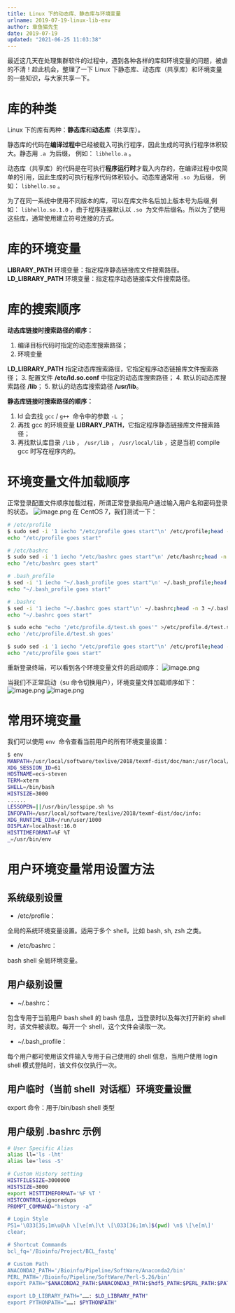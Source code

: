 ```yaml
---
title: Linux 下的动态库、静态库与环境变量
urlname: 2019-07-19-linux-lib-env
author: 章鱼猫先生
date: 2019-07-19
updated: "2021-06-25 11:03:38"
---
```


最近这几天在处理集群软件的过程中，遇到各种各样的库和环境变量的问题，被虐的不清！趁此机会，整理了一下 Linux 下静态库、动态库（共享库）和环境变量的一些知识，与大家共享一下。

# 库的种类

Linux 下的库有两种：**静态库**和**动态库**（共享库）。

静态库的代码在**编译过程中**已经被载入可执行程序，因此生成的可执行程序体积较大。静态用 `.a`  为后缀， 例如： `libhello.a` 。

动态库（共享库）的代码是在可执行**程序运行时**才载入内存的，在编译过程中仅简单的引用，因此生成的可执行程序代码体积较小。动态库通常用 `.so`  为后缀， 例如： `libhello.so` 。

为了在同一系统中使用不同版本的库，可以在库文件名后加上版本号为后缀,例如： `libhello.so.1.0` ，由于程序连接默认以 `.so`  为文件后缀名。所以为了使用这些库，通常使用建立符号连接的方式。

# 库的环境变量

**LIBRARY_PATH**
环境变量：指定程序静态链接库文件搜索路径。
**LD_LIBRARY_PATH**
环境变量：指定程序动态链接库文件搜索路径。

# 库的搜索顺序

**动态库链接时搜索路径的顺序：**

1.  编译目标代码时指定的动态库搜索路径；
2.  环境变量

**LD_LIBRARY_PATH** 指定动态库搜索路径，它指定程序动态链接库文件搜索路径；
3\. 配置文件
**/etc/ld.so.conf** 中指定的动态库搜索路径；
4\. 默认的动态库搜索路径
**/lib**；
5\. 默认的动态库搜索路径
**/usr/lib**。

**静态库链接时搜索路径的顺序：**

1.  ld 会去找 `gcc` / `g++`  命令中的参数 `-L` ；
2.  再找 gcc 的环境变量 **LIBRARY_PATH**，它指定程序静态链接库文件搜索路径；
3.  再找默认库目录 `/lib` ， `/usr/lib` ， `/usr/local/lib` ，这是当初 compile gcc 时写在程序内的。

# 环境变量文件加载顺序

正常登录配置文件顺序加载过程，所谓正常登录指用户通过输入用户名和密码登录的状态。
![image.png](https://shub-1251708715.cos.ap-guangzhou.myqcloud.com/elog-cookbook-img/FptKcws_nVYWLZzaExTtEwHh2ErM.png)
在 CentOS 7，我们测试一下：

```bash
# /etc/profile
$ sudo sed -i '1 iecho "/etc/profile goes start"\n' /etc/profile;head -n 3 /etc/profile
echo "/etc/profile goes start"

# /etc/bashrc
$ sudo sed -i '1 iecho "/etc/bashrc goes start"\n' /etc/bashrc;head -n 3 /etc/bashrc
echo "/etc/bashrc goes start"

# .bash_profile
$ sed -i '1 iecho "~/.bash_profile goes start"\n' ~/.bash_profile;head -n 3 ~/.bash_profile
echo "~/.bash_profile goes start"

# .bashrc
$ sed -i '1 iecho "~/.bashrc goes start"\n' ~/.bashrc;head -n 3 ~/.bashrc
echo "~/.bashrc goes start"

$ sudo echo "echo '/etc/profile.d/test.sh goes'" >/etc/profile.d/test.sh;cat /etc/profile.d/test.sh
echo '/etc/profile.d/test.sh goes'

$ sudo sed -i '1 iecho "/etc/profile goes start"\n' /etc/profile;head -n 3 /etc/profile
echo "/etc/profile goes start"
```

重新登录终端，可以看到各个环境变量文件的启动顺序：
![image.png](https://shub-1251708715.cos.ap-guangzhou.myqcloud.com/elog-cookbook-img/FjfxnRc511xnemv-cNNPqrgYnswQ.png)

当我们不正常启动（su 命令切换用户），环境变量文件加载顺序如下：
![image.png](https://shub-1251708715.cos.ap-guangzhou.myqcloud.com/elog-cookbook-img/FrboYfll_7NrzHqTK7q0NHc1Ul0Q.png)
![image.png](https://shub-1251708715.cos.ap-guangzhou.myqcloud.com/elog-cookbook-img/Fr52DR5Y6x87q6dltzXuIzQQf09-.png)

# 常用环境变量

我们可以使用 `env`  命令查看当前用户的所有环境变量设置：

```bash
$ env
MANPATH=/usr/local/software/texlive/2018/texmf-dist/doc/man:/usr/local/auto-devops/ansible/docs/man:
XDG_SESSION_ID=61
HOSTNAME=ecs-steven
TERM=xterm
SHELL=/bin/bash
HISTSIZE=3000
......
LESSOPEN=||/usr/bin/lesspipe.sh %s
INFOPATH=/usr/local/software/texlive/2018/texmf-dist/doc/info:
XDG_RUNTIME_DIR=/run/user/1000
DISPLAY=localhost:16.0
HISTTIMEFORMAT=%F %T
_=/usr/bin/env
```

# **用户环境变量常用设置方法**

## 系统级别设置

- /etc/profile：

全局的系统环境变量设置。适用于多个 shell，比如 bash, sh, zsh 之类。

- /etc/bashrc：

bash shell 全局环境变量。

## 用户级别设置

- \~/.bashrc：

包含专用于当前用户 bash
shell 的 bash 信息，当登录时以及每次打开新的 shell
时，该文件被读取。每开一个 shell，这个文件会读取一次。

- \~/.bash_profile：

每个用户都可使用该文件输入专用于自己使用的 shell 信息，当用户使用 login
shell 模式登陆时，该文件仅仅执行一次。

## **用户临时（当前 shell  对话框）环境变量设置**

export
命令：用于/bin/bash shell 类型

## 用户级别 .bashrc 示例

```bash
# User Specific Alias
alias ll='ls -lht'
alias le='less -S'

# Custom History setting
HISTFILESIZE=3000000
HISTSIZE=3000
export HISTTIMEFORMAT='%F %T '
HISTCONTROL=ignoredups
PROMPT_COMMAND="history -a“

# Login Style
PS1='\033[35;1m\u@\h \[\e[m\]\t \[\033[36;1m\]$(pwd) \n$ \[\e[m\]'
clear;

# Shortcut Commands
bcl_fq='/Bioinfo/Project/BCL_fastq‘

# Custom Path
ANACONDA2_PATH='/Bioinfo/Pipeline/SoftWare/Anaconda2/bin'
PERL_PATH='/Bioinfo/Pipeline/SoftWare/Perl-5.26/bin‘
export PATH="$ANACONDA2_PATH:$ANACONDA3_PATH:$hdf5_PATH:$PERL_PATH:$PATH"

export LD_LIBRARY_PATH="……: $LD_LIBRARY_PATH"
export PYTHONPATH="……: $PYTHONPATH"
```
